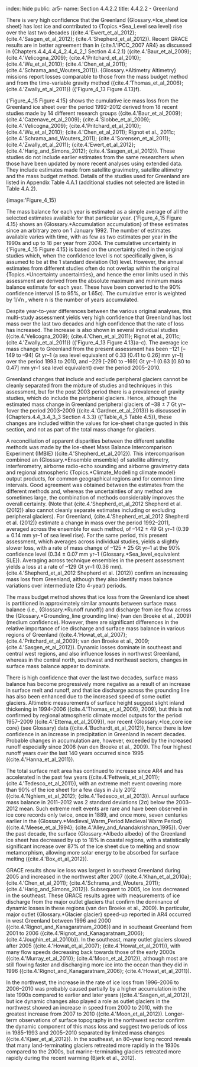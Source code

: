 index: hide
public: ar5-
name: Section 4.4.2.2
title: 4.4.2.2 - Greenland

There is very high confidence that the Greenland {Glossary.*Ice_sheet ice sheet} has lost ice and contributed to {Topics.*Sea_Level sea level} rise over the last two decades ({cite.4.'Ewert_et_al_2012}; {cite.4.'Sasgen_et_al_2012}; {cite.4.'Shepherd_et_al_2012}). Recent GRACE results are in better agreement than in {cite.1.'IPCC_2007 AR4} as discussed in {Chapters.4.4_4.4_4_2.4_4_2_1 Section 4.4.2.1} ({cite.4.'Baur_et_al_2009}; {cite.4.'Velicogna_2009}; {cite.4.'Pritchard_et_al_2010}; {cite.4.'Wu_et_al_2010}; {cite.4.'Chen_et_al_2011}; {cite.4.'Schrama_and_Wouters_2011}). {Glossary.*Altimetry Altimetry} missions report losses comparable to those from the mass budget method and from the time-variable gravity method ({cite.4.'Thomas_et_al_2006}; {cite.4.'Zwally_et_al_2011}) ({'Figure_4_13 Figure 4.13}f).

{'Figure_4_15 Figure 4.15} shows the cumulative ice mass loss from the Greenland ice sheet over the period 1992–2012 derived from 18 recent studies made by 14 different research groups ({cite.4.'Baur_et_al_2009}; {cite.4.'Cazenave_et_al_2009}; {cite.4.'Slobbe_et_al_2009}; {cite.4.'Velicogna_2009}; {cite.4.'Pritchard_et_al_2010}; {cite.4.'Wu_et_al_2010}; {cite.4.'Chen_et_al_2011}; Rignot et al., 2011c; {cite.4.'Schrama_and_Wouters_2011}; {cite.4.'Sorensen_et_al_2011}; {cite.4.'Zwally_et_al_2011}; {cite.4.'Ewert_et_al_2012}; {cite.4.'Harig_and_Simons_2012}; {cite.4.'Sasgen_et_al_2012}). These studies do not include earlier estimates from the same researchers when those have been updated by more recent analyses using extended data. They include estimates made from satellite gravimetry, satellite altimetry and the mass budget method. Details of the studies used for Greenland are listed in Appendix Table 4.A.1 (additional studies not selected are listed in Table 4.A.2).

{image:'Figure_4_15}

The mass balance for each year is estimated as a simple average of all the selected estimates available for that particular year. {'Figure_4_15 Figure 4.15} shows an {Glossary.*Accumulation accumulation} of these estimates since an arbitrary zero on 1 January 1992. The number of estimates available varies with time, with as few as two estimates per year in the 1990s and up to 18 per year from 2004. The cumulative uncertainty in {'Figure_4_15 Figure 4.15} is based on the uncertainty cited in the original studies which, when the confidence level is not specifically given, is assumed to be at the 1 standard deviation (1σ) level. However, the annual estimates from different studies often do not overlap within the original {Topics.*Uncertainty uncertainties}, and hence the error limits used in this assessment are derived from the absolute maximum and minimum mass balance estimate for each year. These have been converted to the 90% confidence interval (5 to 95%, or 1.65σ). The cumulative error is weighted by 1/√n , where n is the number of years accumulated.

Despite year-to-year differences between the various original analyses, this multi-study assessment yields very high confidence that Greenland has lost mass over the last two decades and high confidence that the rate of loss has increased. The increase is also shown in several individual studies ({cite.4.'Velicogna_2009}; {cite.4.'Chen_et_al_2011}; Rignot et al., 2011c; {cite.4.'Zwally_et_al_2011}) ({'Figure_4_13 Figure 4.13}a–c). The average ice mass change to Greenland from the present assessment has been –121 [–149 to –94] Gt yr–1 (a sea level equivalent of 0.33 [0.41 to 0.26] mm yr–1) over the period 1993 to 2010, and –229 [–290 to –169] Gt yr–1 (0.63 [0.80 to 0.47] mm yr–1 sea level equivalent) over the period 2005–2010.

Greenland changes that include and exclude peripheral glaciers cannot be cleanly separated from the mixture of studies and techniques in this assessment, but for the post 2003 period there is a prevalence of gravity studies, which do include the peripheral glaciers. Hence, although the estimated mass change in Greenland peripheral glaciers of –38 ± 7 Gt yr–1over the period 2003–2009 ({cite.4.'Gardner_et_al_2013}) is discussed in {Chapters.4.4_3.4_3_3 Section 4.3.3} ({'Table_4_5 Table 4.5}), these changes are included within the values for ice-sheet change quoted in this section, and not as part of the total mass change for glaciers.

A reconciliation of apparent disparities between the different satellite methods was made by the Ice-sheet Mass Balance Intercomparison Experiment (IMBIE) ({cite.4.'Shepherd_et_al_2012}). This intercomparison combined an {Glossary.*Ensemble ensemble} of satellite altimetry, interferometry, airborne radio-echo sounding and airborne gravimetry data and regional atmospheric {Topics.*Climate_Modelling climate model} output products, for common geographical regions and for common time intervals. Good agreement was obtained between the estimates from the different methods and, whereas the uncertainties of any method are sometimes large, the combination of methods considerably improves the overall certainty. (Note that {cite.4.'Shepherd_et_al_2012 Shepherd et al. (2012)} also cannot cleanly separate estimates including or excluding peripheral glaciers). For Greenland, {cite.4.'Shepherd_et_al_2012 Shepherd et al. (2012)} estimate a change in mass over the period 1992–2011, averaged across the ensemble for each method, of –142 ± 49 Gt yr–1 (0.39 ± 0.14 mm yr–1 of sea level rise). For the same period, this present assessment, which averages across individual studies, yields a slightly slower loss, with a rate of mass change of –125 ± 25 Gt yr–1 at the 90% confidence level (0.34 ± 0.07 mm yr–1 {Glossary.*Sea_level_equivalent SLE}). Averaging across technique ensembles in the present assessment yields a loss at a rate of –129 Gt yr–1 (0.36 mm). {cite.4.'Shepherd_et_al_2012 Shepherd et al. (2012)} confirm an increasing mass loss from Greenland, although they also identify mass balance variations over intermediate (2to 4-year) periods.

The mass budget method shows that ice loss from the Greenland ice sheet is partitioned in approximately similar amounts between surface mass balance (i.e., {Glossary.*Runoff runoff}) and discharge from ice flow across the {Glossary.*Grounding_line grounding line} (van den Broeke et al., 2009) (medium confidence). However, there are significant differences in the relative importance of ice discharge and surface mass balance in various regions of Greenland ({cite.4.'Howat_et_al_2007}; {cite.4.'Pritchard_et_al_2009}; van den Broeke et al., 2009; {cite.4.'Sasgen_et_al_2012}). Dynamic losses dominate in southeast and central west regions, and also influence losses in northwest Greenland, whereas in the central north, southwest and northeast sectors, changes in surface mass balance appear to dominate.

There is high confidence that over the last two decades, surface mass balance has become progressively more negative as a result of an increase in surface melt and runoff, and that ice discharge across the grounding line has also been enhanced due to the increased speed of some outlet glaciers. Altimetric measurements of surface height suggest slight inland thickening in 1994–2006 ({cite.4.'Thomas_et_al_2006}, 2009), but this is not confirmed by regional atmospheric climate model outputs for the period 1957–2009 ({cite.4.'Ettema_et_al_2009}), nor recent {Glossary.*Ice_core ice core} (see Glossary) data ({cite.4.'Buchardt_et_al_2012}), hence there is low confidence in an increase in precipitation in Greenland in recent decades. Probable changes in accumulation are, however, exceeded by the increased runoff especially since 2006 (van den Broeke et al., 2009). The four highest runoff years over the last 140 years occurred since 1995 ({cite.4.'Hanna_et_al_2011}).

The total surface melt area has continued to increase since AR4 and has accelerated in the past few years ({cite.4.'Fettweis_et_al_2011}; {cite.4.'Tedesco_et_al_2011}), with an extreme melt event covering more than 90% of the ice sheet for a few days in July 2012 ({cite.4.'Nghiem_et_al_2012}; {cite.4.'Tedesco_et_al_2013}). Annual surface mass balance in 2011–2012 was 2 standard deviations (2σ) below the 2003–2012 mean. Such extreme melt events are rare and have been observed in ice core records only twice, once in 1889, and once more, seven centuries earlier in the {Glossary.*Medieval_Warm_Period Medieval Warm Period} ({cite.4.'Meese_et_al_1994}; {cite.4.'Alley_and_Anandakrishnan_1995}). Over the past decade, the surface {Glossary.*Albedo albedo} of the Greenland ice sheet has decreased by up to 18% in coastal regions, with a statistically significant increase over 87% of the ice sheet due to melting and snow metamorphism, allowing more solar energy to be absorbed for surface melting ({cite.4.'Box_et_al_2012}).

GRACE results show ice loss was largest in southeast Greenland during 2005 and increased in the northwest after 2007 ({cite.4.'Khan_et_al_2010a}; {cite.4.'Chen_et_al_2011}; {cite.4.'Schrama_and_Wouters_2011}; {cite.4.'Harig_and_Simons_2012}). Subsequent to 2005, ice loss decreased in the southeast. These GRACE results agree with measurements of ice discharge from the major outlet glaciers that confirm the dominance of dynamic losses in these regions (van den Broeke et al., 2009). In particular, major outlet {Glossary.*Glacier glacier} speed-up reported in AR4 occurred in west Greenland between 1996 and 2000 ({cite.4.'Rignot_and_Kanagaratnam_2006}) and in southeast Greenland from 2001 to 2006 ({cite.4.'Rignot_and_Kanagaratnam_2006}; {cite.4.'Joughin_et_al_2010b}). In the southeast, many outlet glaciers slowed after 2005 ({cite.4.'Howat_et_al_2007}; {cite.4.'Howat_et_al_2011}), with many flow speeds decreasing back towards those of the early 2000s ({cite.4.'Murray_et_al_2010}; {cite.4.'Moon_et_al_2012}), although most are still flowing faster and discharging more ice into the ocean than they did in 1996 ({cite.4.'Rignot_and_Kanagaratnam_2006}; {cite.4.'Howat_et_al_2011}).

In the northwest, the increase in the rate of ice loss from 1996–2006 to 2006–2010 was probably caused partially by a higher accumulation in the late 1990s compared to earlier and later years ({cite.4.'Sasgen_et_al_2012}), but ice dynamic changes also played a role as outlet glaciers in the northwest showed an increase in speed from 2000 to 2010, with the greatest increase from 2007 to 2010 ({cite.4.'Moon_et_al_2012}). Longer-term observations of surface topography in the northwest sector confirm the dynamic component of this mass loss and suggest two periods of loss in 1985–1993 and 2005–2010 separated by limited mass changes ({cite.4.'Kjaer_et_al_2012}). In the southeast, an 80-year long record reveals that many land-terminating glaciers retreated more rapidly in the 1930s compared to the 2000s, but marine-terminating glaciers retreated more rapidly during the recent warming (Bjørk et al., 2012).
